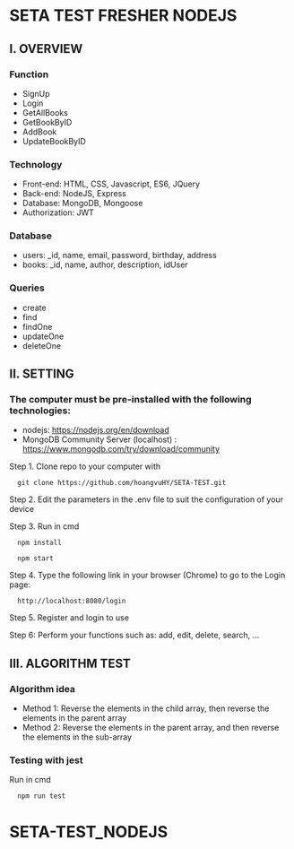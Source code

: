 # SETA TEST FRESHER NODEJS
## I. OVERVIEW

### Function
- SignUp
- Login
- GetAllBooks 
- GetBookByID 
- AddBook 
- UpdateBookByID 

### Technology  
- Front-end: HTML, CSS, Javascript, ES6, JQuery 
- Back-end: NodeJS, Express 
- Database: MongoDB, Mongoose 
- Authorization: JWT 

### Database
- users: _id, name, email, password, birthday, address
- books: _id, name, author, description, idUser

### Queries
- create 
- find
- findOne
- updateOne
- deleteOne

## II. SETTING
### The computer must be pre-installed with the following technologies: 
* nodejs: https://nodejs.org/en/download
* MongoDB Community Server (localhost) : https://www.mongodb.com/try/download/community


Step 1. Clone repo to your computer with

      git clone https://github.com/hoangvuHY/SETA-TEST.git
      
Step 2. Edit the parameters in the .env file to suit the configuration of your device

Step 3. Run in cmd
      
      npm install
      
      npm start

Step 4. Type the following link in your browser (Chrome) to go to the Login page:
      
      http://localhost:8080/login


Step 5. Register and login to use

Step 6: Perform your functions such as:  add, edit, delete, search, ...


## III. ALGORITHM TEST
### Algorithm idea
- Method 1: Reverse the elements in the child array, then reverse the elements in the parent array
- Method 2: Reverse the elements in the parent array, and then reverse the elements in the sub-array
### Testing with jest

Run in cmd

      npm run test
# SETA-TEST_NODEJS
